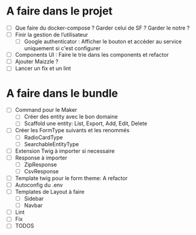 # A faire dans le projet

- [ ] Que faire du docker-compose ? Garder celui de SF ? Garder le notre ?
- [ ] Finir la gestion de l’utilisateur
    - [ ] Google authenticator : Afficher le bouton et accéder au service uniquement si c'est configurer
- [ ] Components UI : Faire le trie dans les components et refactor
- [ ] Ajouter Maizzle ?
- [ ] Lancer un fix et un lint

# A faire dans le bundle

- [ ] Command pour le Maker
    - [ ] Créer des entity avec le bon domaine
    - [ ] Scaffold une entity: List, Export, Add, Edit, Delete
- [ ] Créer les FormType suivants et les renommés
    - [ ] RadioCardType
    - [ ] SearchableEntityType
- [ ] Extension Twig à importer si necessaire
- [ ] Response à importer
    - [ ] ZipResponse
    - [ ] CsvResponse
- [ ] Template twig pour le form theme: A refactor
- [ ] Autoconfig du .env
- [ ] Templates de Layout à faire
    - [ ] Sidebar
    - [ ] Navbar
- [ ] Lint
- [ ] Fix
- [ ] TODOS